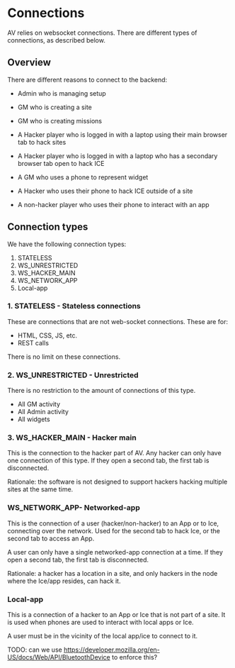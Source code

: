 # Connections

AV relies on websocket connections. There are different types of connections, as described below.


## Overview
There are different reasons to connect to the backend:

- Admin who is managing setup
- GM who is creating a site
- GM who is creating missions

- A Hacker player who is logged in with a laptop using their main browser tab to hack sites
- A Hacker player who is logged in with a laptop who has a secondary browser tab open to hack ICE

- A GM who uses a phone to represent widget 
- A Hacker who uses their phone to hack ICE outside of a site

- A non-hacker player who uses their phone to interact with an app


## Connection types
We have the following connection types:

1. STATELESS
1. WS_UNRESTRICTED
1. WS_HACKER_MAIN
1. WS_NETWORK_APP
1. Local-app

### 1. STATELESS  - Stateless connections
These are connections that are not web-socket connections. These are for:
- HTML, CSS, JS, etc.
- REST calls

There is no limit on these connections.



### 2. WS_UNRESTRICTED - Unrestricted
There is no restriction to the amount of connections of this type.
- All GM activity
- All Admin activity
- All widgets

### 3. WS_HACKER_MAIN - Hacker main
This is the connection to the hacker part of AV. Any hacker can only have one connection of this type. 
If they open a second tab, the first tab is disconnected.

Rationale: the software is not designed to support hackers hacking multiple sites at the same time.

### WS_NETWORK_APP- Networked-app
This is the connection of a user (hacker/non-hacker) to an App or to Ice, connecting over the network.  Used for the second tab to hack Ice, or the second tab to access an App.

A user can only have a single networked-app connection at a time. If they open a second tab, the first tab is disconnected.

Rationale: a hacker has a location in a site, and only hackers in the node where the Ice/app resides, can hack it.

### Local-app
This is a connection of a hacker to an App or Ice that is not part of a site. It is used when phones are used to 
interact with local apps or Ice.

A user must be in the vicinity of the local app/ice to connect to it. 

TODO: can we use https://developer.mozilla.org/en-US/docs/Web/API/BluetoothDevice to enforce this?
